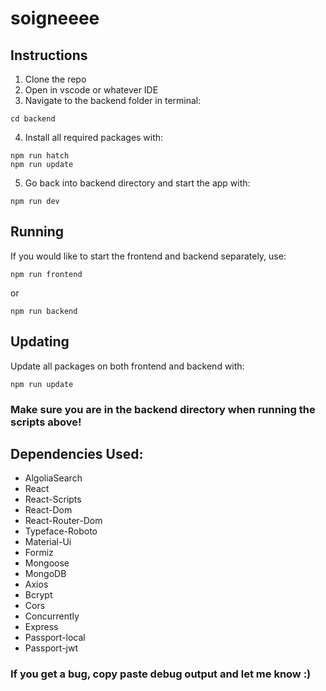 # soigneeee

## Instructions
1. Clone the repo
2. Open in vscode or whatever IDE
3. Navigate to the backend folder in terminal:
```
cd backend
```
4. Install all required packages with:
```
npm run hatch
npm run update
```
5. Go back into backend directory and start the app with:
```
npm run dev
```

## Running
If you would like to start the frontend and backend separately, use:
```
npm run frontend
```
or
```
npm run backend
```

## Updating
Update all packages on both frontend and backend with:
```
npm run update
```

### Make sure you are in the backend directory when running the scripts above!

## Dependencies Used:
- AlgoliaSearch
- React
- React-Scripts
- React-Dom
- React-Router-Dom
- Typeface-Roboto
- Material-Ui
- Formiz
- Mongoose
- MongoDB
- Axios
- Bcrypt
- Cors
- Concurrently
- Express
- Passport-local
- Passport-jwt

### If you get a bug, copy paste debug output and let me know :)
